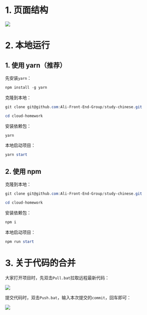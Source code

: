# 1. 页面结构

![](https://jack-img.oss-cn-hangzhou.aliyuncs.com/img/20211119093946.png)
# 2. 本地运行

## 1. 使用 yarn（推荐）

先安装`yarn`：

```powershell
npm install -g yarn
```

克隆到本地：

```powershell
git clone git@github.com:Ali-Front-End-Group/study-chinese.git

cd cloud-homework
```

安装依赖包：

```powershell
yarn
```

本地启动项目：

```powershell
yarn start
```

## 2. 使用 npm

克隆到本地：

```powershell
git clone git@github.com:Ali-Front-End-Group/study-chinese.git

cd cloud-homework
```

安装依赖包：

```powershell
npm i
```

本地启动项目：

```powershell
npm run start
```

# 3. 关于代码的合并

大家打开项目时，先双击`Pull.bat`拉取远程最新代码：

![](https://jack-img.oss-cn-hangzhou.aliyuncs.com/img/20211113172437.png)

提交代码时，双击`Push.bat`，输入本次提交的`commit`，回车即可：

![](https://jack-img.oss-cn-hangzhou.aliyuncs.com/img/20211114120513.png)

